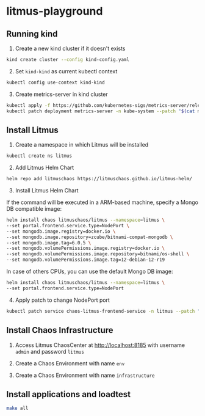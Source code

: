 # litmus-playground

## Running kind

1. Create a new kind cluster if it doesn't exists

```bash
kind create cluster --config kind-config.yaml
```

2. Set `kind-kind` as current kubectl context

```bash
kubectl config use-context kind-kind
```

3. Create metrics-server in kind cluster

```bash
kubectl apply -f https://github.com/kubernetes-sigs/metrics-server/releases/download/v0.5.0/components.yaml
kubectl patch deployment metrics-server -n kube-system --patch "$(cat metric-server-patch.yaml)"
```

## Install Litmus

1. Create a namespace in which Litmus will be installed

```bash
kubectl create ns litmus
```

2. Add Litmus Helm Chart

```bash
helm repo add litmuschaos https://litmuschaos.github.io/litmus-helm/
```

3. Install Litmus Helm Chart

If the command will be executed in a ARM-based machine, specify a Mongo DB compatible image:

```bash
helm install chaos litmuschaos/litmus --namespace=litmus \
--set portal.frontend.service.type=NodePort \
--set mongodb.image.registry=docker.io \
--set mongodb.image.repository=zcube/bitnami-compat-mongodb \
--set mongodb.image.tag=6.0.5 \
--set mongodb.volumePermissions.image.registry=docker.io \
--set mongodb.volumePermissions.image.repository=bitnami/os-shell \
--set mongodb.volumePermissions.image.tag=12-debian-12-r19
```

In case of others CPUs, you can use the default Mongo DB image:

```bash
helm install chaos litmuschaos/litmus --namespace=litmus \
--set portal.frontend.service.type=NodePort
```

4. Apply patch to change NodePort port

```bash
kubectl patch service chaos-litmus-frontend-service -n litmus --patch "$(cat litmus-frontend-service-patch.yaml)"
```

## Install Chaos Infrastructure

1. Access Litmus ChaosCenter at [http://localhost:8185](http://localhost:8185) with username `admin` and password `litmus`

2. Create a Chaos Environment with name `env`

3. Create a Chaos Environment with name `infrastructure`

## Install applications and loadtest

```bash
make all
```
